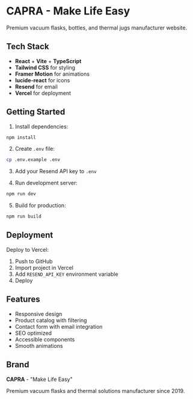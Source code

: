# CAPRA - Make Life Easy

Premium vacuum flasks, bottles, and thermal jugs manufacturer website.

## Tech Stack

- **React** + **Vite** + **TypeScript**
- **Tailwind CSS** for styling
- **Framer Motion** for animations
- **lucide-react** for icons
- **Resend** for email
- **Vercel** for deployment

## Getting Started

1. Install dependencies:
```bash
npm install
```

2. Create `.env` file:
```bash
cp .env.example .env
```

3. Add your Resend API key to `.env`

4. Run development server:
```bash
npm run dev
```

5. Build for production:
```bash
npm run build
```

## Deployment

Deploy to Vercel:

1. Push to GitHub
2. Import project in Vercel
3. Add `RESEND_API_KEY` environment variable
4. Deploy

## Features

- Responsive design
- Product catalog with filtering
- Contact form with email integration
- SEO optimized
- Accessible components
- Smooth animations

## Brand

**CAPRA** - "Make Life Easy"

Premium vacuum flasks and thermal solutions manufacturer since 2019.
